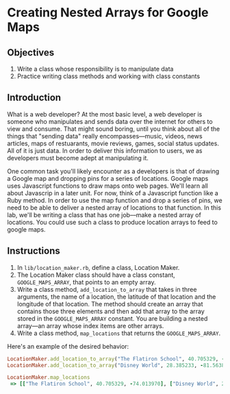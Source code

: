 # Creating Nested Arrays for Google Maps

## Objectives

1. Write a class whose responsibility is to manipulate data
2. Practice writing class methods and working with class constants

## Introduction

What is a web developer? At the most basic level, a web developer is someone who manipulates and sends data over the internet for others to view and consume. That might sound boring, until you think about all of the things that "sending data" really encompasses––music, videos, news articles, maps of restuarants, movie reviews, games, social status updates. All of it is just data. In order to deliver this information to users, we as developers must become adept at manipulating it. 

One common task you'll likely encounter as a developers is that of drawing a Google map and dropping pins for a series of locations. Google maps uses Javascript functions to draw maps onto web pages. We'll learn all about Javascrip in a later unit. For now, think of a Javascript function like a Ruby method. In order to use the map function and drop a series of pins, we need to be able to deliver a nested array of locations to that function. In this lab, we'll be writing a class that has one job––make a nested array of locations. You could use such a class to produce location arrays to feed to google maps.

 

## Instructions

1. In `lib/location_maker.rb`, define a class, Location Maker. 
2. The Location Maker class should have a class constant, `GOOGLE_MAPS_ARRAY`, that points to an empty array. 
3. Write a class method, `add_location_to_array` that takes in three arguments, the name of a location, the latitude of that location and the longitude of that location. The method should create an array that contains those three elements and then add that array to the array stored in the `GOOGLE_MAPS_ARRAY` constant. You are building a nested array––an array whose index items are other arrays. 
4. Write a class method, `map_locations` that returns the `GOOGLE_MAPS_ARRAY`. 

Here's an example of the desired behavior: 

```ruby
LocationMaker.add_location_to_array("The Flatiron School", 40.705329, -74.013970)
LocationMaker.add_location_to_array("Disney World", 28.385233, -81.563874)

LocationMaker.map_locations
 => [["The Flatiron School", 40.705329, -74.013970], ["Disney World", 28.385233, -81.563874]]
```


